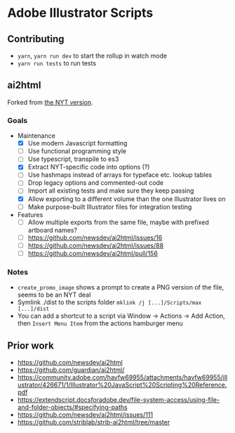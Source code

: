 # Adobe Illustrator Scripts

## Contributing

- `yarn`, `yarn run dev` to start the rollup in watch mode
- `yarn run tests` to run tests

## ai2html

Forked from [the NYT version](https://github.com/newsdev/ai2html).

### Goals

- Maintenance
  - [x] Use modern Javascript formatting
  - [ ] Use functional programming style
  - [ ] Use typescript, transpile to es3
  - [x] Extract NYT-specific code into options (?)
  - [ ] Use hashmaps instead of arrays for typeface etc. lookup tables
  - [ ] Drop legacy options and commented-out code
  - [ ] Import all existing tests and make sure they keep passing
  - [x] Allow exporting to a different volume than the one Illustrator lives on
  - [ ] Make purpose-built Illustrator files for integration testing
- Features
  - [ ] Allow multiple exports from the same file, maybe with prefixed artboard names?
  - [ ] https://github.com/newsdev/ai2html/issues/16
  - [ ] https://github.com/newsdev/ai2html/issues/88
  - [ ] https://github.com/newsdev/ai2html/pull/156

### Notes

- `create_promo_image` shows a prompt to create a PNG version of the file, seems to be an NYT deal
- Symlink ./dist to the scripts folder `mklink /j [...]/Scripts/max [...]/dist `
- You can add a shortcut to a script via Window -> Actions -> Add Action, then `Insert Menu Item` from the actions hamburger menu

## Prior work

- https://github.com/newsdev/ai2html
- https://github.com/guardian/ai2html/
- https://community.adobe.com/havfw69955/attachments/havfw69955/illustrator/426671/1/Illustrator%20JavaScript%20Scripting%20Reference.pdf
- https://extendscript.docsforadobe.dev/file-system-access/using-file-and-folder-objects/#specifying-paths
- https://github.com/newsdev/ai2html/issues/111
- https://github.com/striblab/strib-ai2html/tree/master
